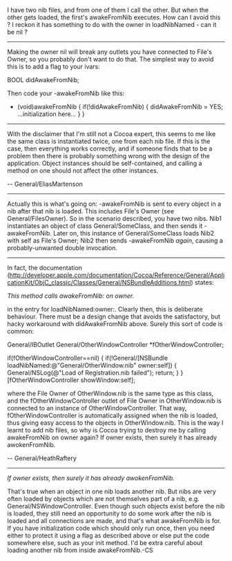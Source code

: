 I have two nib files, and from one of them I call the other. But when the other gets loaded, the first's awakeFromNib executes. How can I avoid this ?
I reckon it has something to do with the owner in loadNibNamed - can it be nil ?

----
Making the owner nil will break any outlets you have connected to File's Owner, so you probably don't want to do that. The simplest way to avoid this is to add a flag to your ivars:
    
BOOL didAwakeFromNib;

Then code your     -awakeFromNib like this:
    
- (void)awakeFromNib {
   if(!didAwakeFromNib) {
      didAwakeFromNib = YES;
      ...initialization here...
   }
}


----
With the disclaimer that I'm still not a Cocoa expert, this seems to me like the same class is instantiated twice, one from each nib file. If this is the case, then everything works correctly, and if someone finds that to be a problem then there is probably something wrong with the design of the application. Object instances should be self-contained, and calling a method on one should not affect the other instances.

-- General/EliasMartenson

----
Actually this is what's going on:     -awakeFromNib is sent to every object in a nib after that nib is loaded. This includes File's Owner (see General/FilesOwner). So in the scenario described, you have two nibs. Nib1 instantiates an object of class General/SomeClass, and then sends it     -awakeFromNib. Later on, this instance of General/SomeClass loads Nib2 with     self as File's Owner; Nib2 then sends     -awakeFromNib *again*, causing a probably-unwanted double invocation.

----
In fact, the documentation (http://developer.apple.com/documentation/Cocoa/Reference/General/ApplicationKit/ObjC_classic/Classes/General/NSBundleAdditions.html) states:

*This method calls awakeFromNib: on owner.*

in the entry for     loadNibNamed:owner:. Clearly then, this is deliberate behaviour. There must be a design change that avoids the satisfactory, but hacky workaround with     didAwakeFromNib above. Surely this sort of code is common:

    
General/IBOutlet General/OtherWindowController *fOtherWindowController;

if(fOtherWindowController==nil)
{
  if(!General/[NSBundle loadNibNamed:@"General/OtherWindow.nib" owner:self])
  {
    General/NSLog(@"Load of Registration.nib failed");
    return;
  }
}
[fOtherWindowController showWindow:self];


where the File Owner of O<nowiki/>therWindow.nib is the same type as this class, and the     fOtherWindowController outlet of File Owner in O<nowiki/>therWindow.nib is connected to an instance of O<nowiki/>therWindowController. That way,     fOtherWindowController is automatically assigned when the nib is loaded, thus giving easy access to the objects in O<nowiki/>therWindow.nib. This is the way I learnt to add nib files, so why is Cocoa trying to destroy me by calling     awakeFromNib on     owner again? If     owner exists, then surely it has already awokenFromNib.

-- General/HeathRaftery

----
*If owner exists, then surely it has already awokenFromNib.*

That's true when an object in one nib loads another nib. But nibs are very often loaded by objects which are not themselves part of a nib, e.g. General/NSWindowController. Even though such objects exist before the nib is loaded, they still need an opportunity to do some work after the nib is loaded and all connections are made, and that's what     awakeFromNib is for. If you have initialization code which should only run once, then you need either to protect it using a flag as described above or else put the code somewhere else, such as your     init method. I'd be extra careful about loading another nib from inside     awakeFromNib.-CS